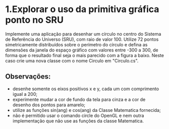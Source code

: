 # 1.Explorar o uso da primitiva gráfica ponto no SRU

Implemente uma aplicação para desenhar um círculo no centro do Sistema de Referência do Universo (SRU), com raio de valor 100. Utilize 72 pontos simetricamente distribuídos sobre o perímetro do círculo e defina as dimensões da janela do espaço gráfico com valores entre -300 a 300, de forma que o resultado final seja o mais parecido com a figura a baixo. Neste caso crie uma nova classe com o nome Circulo em "Circulo.cs".

## Observações:
- desenhe somente os eixos positivos x e y, cada um com comprimento igual a 200;
- experimente mudar a cor de fundo da tela para cinza e a cor de desenho dos pontos para amarelo;
- utilize as funções sin(ang) e cos(ang) da Classe Matematica fornecida;
- não é permitido usar o comando circle do OpenGL e nem outra implementação que não use as funções da classe Matematica.